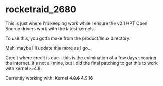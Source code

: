 # rocketraid_2680

This is just where I'm keeping work while I ensure the v2.1 HPT Open Source drivers work with the latest kernels.

To use this, you gotta make from the product/linux directory.

Meh, maybe I'll update this more as I go...

Credit where credit is due - this is the culmination of a few days scouring the internet.  It's not all mine, but I did the final patching to get this to work with kernel>=4.8.

Currently working with:
Kernel <del>4.9.6</del> 4.9.16
